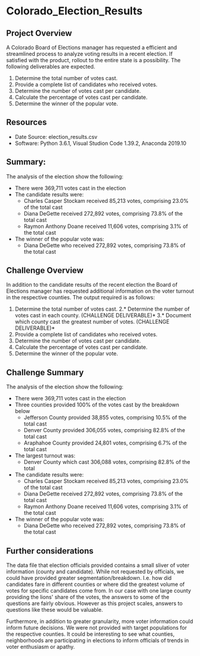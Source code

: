 # Colorado_Election_Results

## Project Overview
A Colorado Board of Elections manager has requested a efficient and streamlined process to analyze voting results in a recent election. If satisfied with the product, rollout to the entire state is a possibility. The following deliverables are expected. 

1. Determine the total number of votes cast. 
2. Provide a complete list of candidates who received votes. 
3. Determine the number of votes cast per candidate. 
4. Calculate the percentage of votes cast per candidate. 
5. Determine the winner of the popular vote. 

## Resources
- Date Source: election_results.csv
- Software: Python 3.6.1, Visual Studion Code 1.39.2, Anaconda 2019.10

## Summary:
The analysis of the election show the following: 
- There were 369,711 votes cast in the election
- The candidate results were: 
  - Charles Casper Stockam received 85,213 votes, comprising 23.0% of the total cast
  - Diana DeGette received 272,892 votes, comprising 73.8% of the total cast
  - Raymon Anthony Doane received 11,606 votes, comprising 3.1% of the total cast
- The winner of the popular vote was: 
  - Diana DeGette who received 272,892 votes, comprising 73.8% of the total cast

## Challenge Overview

In addition to the candidate results of the recent election the Board of Elections manager has requested additional information on the voter turnout in the respective counties. The output required is as follows:  

1. Determine the total number of votes cast. 
2.* Determine the number of votes cast in each county. (CHALLENGE DELIVERABLE)* 
3.* Document which county cast the greatest number of votes. (CHALLENGE DELIVERABLE)* 
4. Provide a complete list of candidates who received votes. 
5. Determine the number of votes cast per candidate. 
6. Calculate the percentage of votes cast per candidate. 
7. Determine the winner of the popular vote. 

## Challenge Summary

The analysis of the election show the following: 
- There were 369,711 votes cast in the election
- Three counties provided 100% of the votes cast by the breakdown below
  - Jefferson County provided 38,855 votes, comprising 10.5% of the total cast
  - Denver County provided 306,055 votes, comprising 82.8% of the total cast
  - Araphahoe County provided 24,801 votes, comprising 6.7% of the total cast
- The largest turnout was:  
  - Denver County which cast 306,088 votes, comprising 82.8% of the total
- The candidate results were: 
  - Charles Casper Stockam received 85,213 votes, comprising 23.0% of the total cast
  - Diana DeGette received 272,892 votes, comprising 73.8% of the total cast
  - Raymon Anthony Doane received 11,606 votes, comprising 3.1% of the total cast
- The winner of the popular vote was: 
  - Diana DeGette who received 272,892 votes, comprising 73.8% of the total cast
  
## Further considerations
The data file that election officials provided contains a small sliver of voter information (county and candidate). While not requested 
by officials, we could have provided greater segmentation/breakdown. I.e. how did candidates fare in different counties or where did the 
greatest volume of votes for specific candidates come from. In our case with one large county providing the lions' share of the votes, 
the answers to some of the questions are fairly obvious. However as this project scales, answers to questions like these would be 
valuable. 

Furthermore, in addition to greater granularity, more voter information could inform future decisions. We were not provided with target 
populations for the respective counties. It could be interesting to see what counties, neighborhoods are participating in elections to 
inform officials of trends in voter enthusiasm or apathy. 

